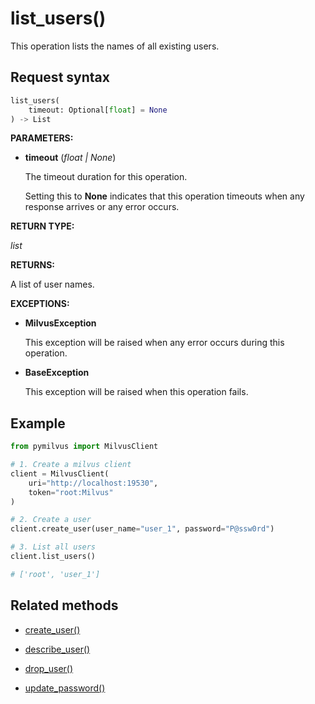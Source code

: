 # list_users()

This operation lists the names of all existing users.

## Request syntax

```python
list_users(
    timeout: Optional[float] = None
) -> List
```

__PARAMETERS:__

- __timeout__ (_float _|_ None_)  

    The timeout duration for this operation. 

    Setting this to __None__ indicates that this operation timeouts when any response arrives or any error occurs.

__RETURN TYPE:__

_list_

__RETURNS:__

A list of user names.

__EXCEPTIONS:__

- __MilvusException__

    This exception will be raised when any error occurs during this operation.

- __BaseException__

    This exception will be raised when this operation fails.

## Example

```python
from pymilvus import MilvusClient

# 1. Create a milvus client
client = MilvusClient(
    uri="http://localhost:19530",
    token="root:Milvus"
)

# 2. Create a user
client.create_user(user_name="user_1", password="P@ssw0rd")

# 3. List all users
client.list_users()

# ['root', 'user_1']
```

## Related methods

- [create_user()](./Authentication/create_user.md)

- [describe_user()](./Authentication/describe_user.md)

- [drop_user()](./Authentication/drop_user.md)

- [update_password()](./Authentication/update_password.md)

